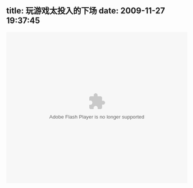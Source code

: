 title: 玩游戏太投入的下场
date: 2009-11-27 19:37:45
---

<p>
	<embed align="middle" allowscriptaccess="sameDomain" height="400" quality="high" src="http://player.youku.com/player.php/sid/XMTI5OTc1MDA4/v.swf" type="application/x-shockwave-flash" width="480"></embed></p>

